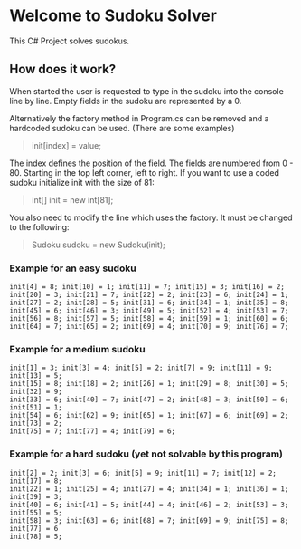 # Welcome to Sudoku Solver

This C# Project solves sudokus.

## How does it work?
When started the user is requested to type in the sudoku into the console line by line.
Empty fields in the sudoku are represented by a 0.

Alternatively the factory method in Program.cs can be removed and a hardcoded sudoku can be used. (There are some examples)

> init[index] = value;

The index defines the position of the field. The fields are numbered from 0 - 80. Starting in the top left corner, left to right.
If you want to use a coded sudoku initialize init with the size of 81:

> int[] init = new int[81];

You also need to modify the line which uses the factory. It must be changed to the following:

> Sudoku sudoku = new Sudoku(init);

### Example for an easy sudoku
```
init[4] = 8; init[10] = 1; init[11] = 7; init[15] = 3; init[16] = 2;
init[20] = 3; init[21] = 7; init[22] = 2; init[23] = 6; init[24] = 1;
init[27] = 2; init[28] = 5; init[31] = 6; init[34] = 1; init[35] = 8;
init[45] = 6; init[46] = 3; init[49] = 5; init[52] = 4; init[53] = 7;
init[56] = 8; init[57] = 5; init[58] = 4; init[59] = 1; init[60] = 6;
init[64] = 7; init[65] = 2; init[69] = 4; init[70] = 9; init[76] = 7;
```

### Example for a medium sudoku
```
init[1] = 3; init[3] = 4; init[5] = 2; init[7] = 9; init[11] = 9; init[13] = 5;
init[15] = 8; init[18] = 2; init[26] = 1; init[29] = 8; init[30] = 5; init[32] = 9;
init[33] = 6; init[40] = 7; init[47] = 2; init[48] = 3; init[50] = 6; init[51] = 1;
init[54] = 6; init[62] = 9; init[65] = 1; init[67] = 6; init[69] = 2; init[73] = 2;
init[75] = 7; init[77] = 4; init[79] = 6;
```

### Example for a hard sudoku (yet not solvable by this program)
```
init[2] = 2; init[3] = 6; init[5] = 9; init[11] = 7; init[12] = 2; init[17] = 8;
init[22] = 1; init[25] = 4; init[27] = 4; init[34] = 1; init[36] = 1; init[39] = 3;
init[40] = 6; init[41] = 5; init[44] = 4; init[46] = 2; init[53] = 3; init[55] = 5;
init[58] = 3; init[63] = 6; init[68] = 7; init[69] = 9; init[75] = 8; init[77] = 6
init[78] = 5;
```
